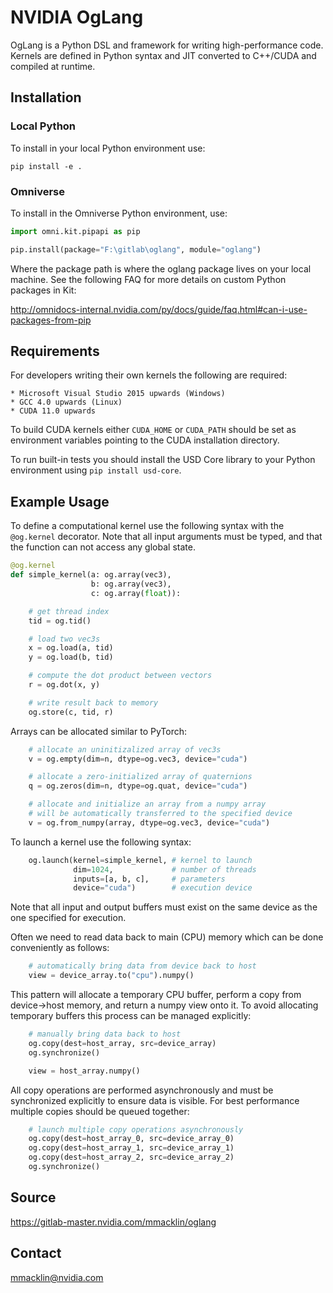 # NVIDIA OgLang

OgLang is a Python DSL and framework for writing high-performance code. Kernels are defined in Python syntax and JIT converted to C++/CUDA and compiled at runtime.

##  Installation

### Local Python


To install in your local Python environment use:

    pip install -e .


### Omniverse

To install in the Omniverse Python environment, use:

```python
import omni.kit.pipapi as pip

pip.install(package="F:\gitlab\oglang", module="oglang")
```

Where the package path is where the oglang package lives on your local machine. See the following FAQ for more details on custom Python packages in Kit:

http://omnidocs-internal.nvidia.com/py/docs/guide/faq.html#can-i-use-packages-from-pip


## Requirements

For developers writing their own kernels the following are required:

    * Microsoft Visual Studio 2015 upwards (Windows)
    * GCC 4.0 upwards (Linux)
    * CUDA 11.0 upwards

To build CUDA kernels either `CUDA_HOME` or `CUDA_PATH` should be set as environment variables pointing to the CUDA installation directory.

To run built-in tests you should install the USD Core library to your Python environment using `pip install usd-core`.

## Example Usage

To define a computational kernel use the following syntax with the `@og.kernel` decorator. Note that all input arguments must be typed, and that the function can not access any global state.

```python
@og.kernel
def simple_kernel(a: og.array(vec3),
                  b: og.array(vec3),
                  c: og.array(float)):

    # get thread index
    tid = og.tid()

    # load two vec3s
    x = og.load(a, tid)
    y = og.load(b, tid)

    # compute the dot product between vectors
    r = og.dot(x, y)

    # write result back to memory
    og.store(c, tid, r)
```

Arrays can be allocated similar to PyTorch:

```python
    # allocate an uninitizalized array of vec3s
    v = og.empty(dim=n, dtype=og.vec3, device="cuda")

    # allocate a zero-initialized array of quaternions    
    q = og.zeros(dim=n, dtype=og.quat, device="cuda")

    # allocate and initialize an array from a numpy array
    # will be automatically transferred to the specified device
    v = og.from_numpy(array, dtype=og.vec3, device="cuda")
```

To launch a kernel use the following syntax:

```python
    og.launch(kernel=simple_kernel, # kernel to launch
              dim=1024,             # number of threads
              inputs=[a, b, c],     # parameters
              device="cuda")        # execution device

```

Note that all input and output buffers must exist on the same device as the one specified for execution.

Often we need to read data back to main (CPU) memory which can be done conveniently as follows:

```python
    # automatically bring data from device back to host
    view = device_array.to("cpu").numpy()
```

This pattern will allocate a temporary CPU buffer, perform a copy from device->host memory, and return a numpy view onto it. To avoid allocating temporary buffers this process can be managed explicitly:

```python
    # manually bring data back to host
    og.copy(dest=host_array, src=device_array)
    og.synchronize()

    view = host_array.numpy()
```

All copy operations are performed asynchronously and must be synchronized explicitly to ensure data is visible. For best performance multiple copies should be queued together:

```python
    # launch multiple copy operations asynchronously
    og.copy(dest=host_array_0, src=device_array_0)
    og.copy(dest=host_array_1, src=device_array_1)
    og.copy(dest=host_array_2, src=device_array_2)
    og.synchronize()
```

## Source

https://gitlab-master.nvidia.com/mmacklin/oglang

## Contact

mmacklin@nvidia.com

